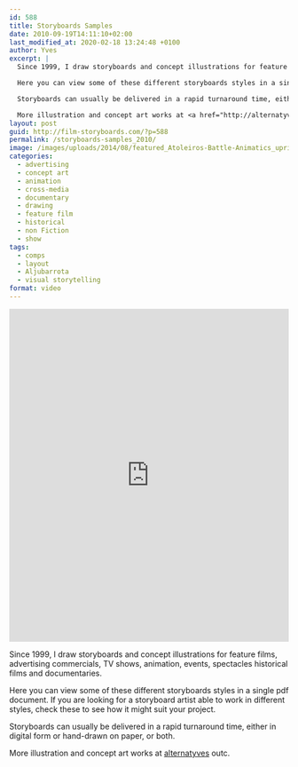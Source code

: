```yaml
---
id: 588
title: Storyboards Samples
date: 2010-09-19T14:11:10+02:00
last_modified_at: 2020-02-18 13:24:48 +0100
author: Yves
excerpt: |
  Since 1999, I draw storyboards and concept illustrations for feature films, advertising commercials, TV shows, animation, events, spectacles historical films and documentaries.

  Here you can view some of these different storyboards styles in a single pdf document. If you are looking for a storyboard artist able to work in different styles, check these to see how it might suit your project.

  Storyboards can usually be delivered in a rapid turnaround time, either in digital form or hand-drawn on paper, or both.

  More illustration and concept art works at <a href="http://alternatyves.com" target="_blank" rel="blank noopener noreferrer">alternatyves </a>outc.
layout: post
guid: http://film-storyboards.com/?p=588
permalink: /storyboards-samples_2010/
image: /images/uploads/2014/08/featured_Atoleiros-Battle-Animatics_uprising.jpg
categories:
  - advertising
  - concept art
  - animation
  - cross-media
  - documentary
  - drawing
  - feature film
  - historical
  - non Fiction
  - show
tags:
  - comps
  - layout
  - Aljubarrota
  - visual storytelling
format: video
---
```


<iframe src="https://e.issuu.com/anonymous-embed.html?u=alternatyves&d=film-storyboards" style="border:none;width:100%;height:600px;" allowfullscreen></iframe>

Since 1999, I draw storyboards and concept illustrations for feature films, advertising commercials, TV shows, animation, events, spectacles historical films and documentaries.

Here you can view some of these different storyboards styles in a single pdf document. If you are looking for a storyboard artist able to work in different styles, check these to see how it might suit your project.

Storyboards can usually be delivered in a rapid turnaround time, either in digital form or hand-drawn on paper, or both.

More illustration and concept art works at <a href="https://alternatyves.com" target="_blank" rel="blank noopener noreferrer">alternatyves</a> outc.

